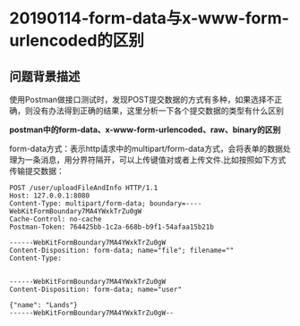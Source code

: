 # 20190114-form-data与x-www-form-urlencoded的区别 #

## 问题背景描述 ##

使用Postman做接口测试时，发现POST提交数据的方式有多种，如果选择不正确，则没有办法得到正确的结果，这里分析一下各个提交数据的类型有什么区别


**postman中的form-data、x-www-form-urlencoded、raw、binary的区别**

form-data方式：表示http请求中的multipart/form-data方式，会将表单的数据处理为一条消息，用分界符隔开，可以上传键值对或者上传文件.比如按照如下方式传输提交数据：

	POST /user/uploadFileAndInfo HTTP/1.1
	Host: 127.0.0.1:8080
	Content-Type: multipart/form-data; boundary=----WebKitFormBoundary7MA4YWxkTrZu0gW
	Cache-Control: no-cache
	Postman-Token: 764425bb-1c2a-668b-b9f1-54afaa15b21b
	
	------WebKitFormBoundary7MA4YWxkTrZu0gW
	Content-Disposition: form-data; name="file"; filename=""
	Content-Type: 
	
	
	------WebKitFormBoundary7MA4YWxkTrZu0gW
	Content-Disposition: form-data; name="user"
	
	{"name": "Lands"}
	------WebKitFormBoundary7MA4YWxkTrZu0gW--

